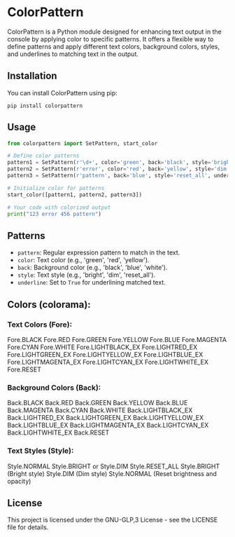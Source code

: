 # ColorPattern

ColorPattern is a Python module designed for enhancing text output in the console by applying color to specific patterns. It offers a flexible way to define patterns and apply different text colors, background colors, styles, and underlines to matching text in the output.

## Installation

You can install ColorPattern using pip:

```pip install colorpattern ```


## Usage

```python
from colorpattern import SetPattern, start_color

# Define color patterns
pattern1 = SetPattern(r'\d+', color='green', back='black', style='bright', underline=True)
pattern2 = SetPattern(r'error', color='red', back='yellow', style='dim', underline=False)
pattern3 = SetPattern(r'pattern', back='blue', style='reset_all', underline=True)

# Initialize color for patterns
start_color([pattern1, pattern2, pattern3])

# Your code with colorized output
print("123 error 456 pattern")
```

## Patterns

- `pattern`: Regular expression pattern to match in the text.
- `color`: Text color (e.g., 'green', 'red', 'yellow').
- `back`: Background color (e.g., 'black', 'blue', 'white').
- `style`: Text style (e.g., 'bright', 'dim', 'reset_all').
- `underline`: Set to `True` for underlining matched text.

## Colors (colorama):

### Text Colors (Fore):
Fore.BLACK
Fore.RED
Fore.GREEN
Fore.YELLOW
Fore.BLUE
Fore.MAGENTA
Fore.CYAN
Fore.WHITE
Fore.LIGHTBLACK_EX
Fore.LIGHTRED_EX
Fore.LIGHTGREEN_EX
Fore.LIGHTYELLOW_EX
Fore.LIGHTBLUE_EX
Fore.LIGHTMAGENTA_EX
Fore.LIGHTCYAN_EX
Fore.LIGHTWHITE_EX
Fore.RESET

### Background Colors (Back):
Back.BLACK
Back.RED
Back.GREEN
Back.YELLOW
Back.BLUE
Back.MAGENTA
Back.CYAN
Back.WHITE
Back.LIGHTBLACK_EX
Back.LIGHTRED_EX
Back.LIGHTGREEN_EX
Back.LIGHTYELLOW_EX
Back.LIGHTBLUE_EX
Back.LIGHTMAGENTA_EX
Back.LIGHTCYAN_EX
Back.LIGHTWHITE_EX
Back.RESET

### Text Styles (Style):
Style.NORMAL
Style.BRIGHT or Style.DIM
Style.RESET_ALL
Style.BRIGHT (Bright style)
Style.DIM (Dim style)
Style.NORMAL (Reset brightness and opacity)

## License

This project is licensed under the GNU-GLP,3 License - see the LICENSE file for details.

